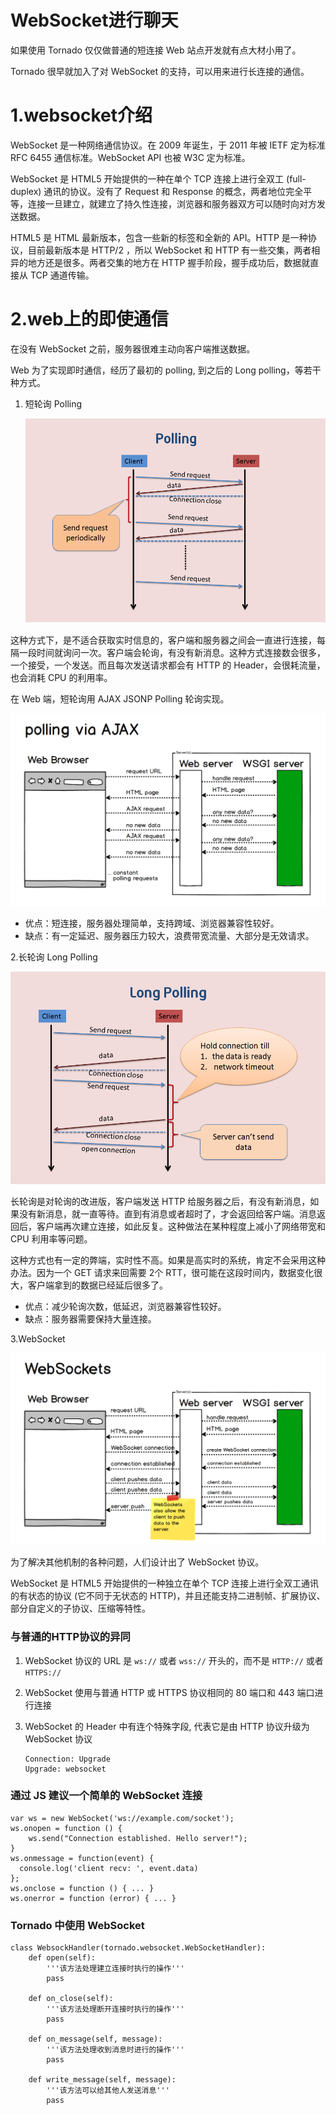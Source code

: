 # WebSocket进行聊天

如果使用 Tornado 仅仅做普通的短连接 Web 站点开发就有点大材小用了。

Tornado 很早就加入了对 WebSocket 的支持，可以用来进行长连接的通信。

# 1.websocket介绍

WebSocket 是一种网络通信协议。在 2009 年诞生，于 2011 年被 IETF 定为标准 RFC 6455 通信标准。WebSocket API 也被 W3C 定为标准。

WebSocket 是 HTML5 开始提供的一种在单个 TCP 连接上进行全双工 (full-duplex) 通讯的协议。没有了 Request 和 Response 的概念，两者地位完全平等，连接一旦建立，就建立了持久性连接，浏览器和服务器双方可以随时向对方发送数据。

HTML5 是 HTML 最新版本，包含一些新的标签和全新的 API。HTTP 是一种协议，目前最新版本是 HTTP/2 ，所以 WebSocket 和 HTTP 有一些交集，两者相异的地方还是很多。两者交集的地方在 HTTP 握手阶段，握手成功后，数据就直接从 TCP 通道传输。

# 2.web上的即使通信

在没有 WebSocket 之前，服务器很难主动向客户端推送数据。

Web 为了实现即时通信，经历了最初的 polling, 到之后的 Long polling，等若干种方式。

1. 短轮询 Polling

   ![](img/polling.png)

这种方式下，是不适合获取实时信息的，客户端和服务器之间会一直进行连接，每隔一段时间就询问一次。客户端会轮询，有没有新消息。这种方式连接数会很多，一个接受，一个发送。而且每次发送请求都会有 HTTP 的 Header，会很耗流量，也会消耗 CPU 的利用率。

在 Web 端，短轮询用 AJAX JSONP Polling 轮询实现。

![](img/polling_via_ajax.png)

- 优点：短连接，服务器处理简单，支持跨域、浏览器兼容性较好。
- 缺点：有一定延迟、服务器压力较大，浪费带宽流量、大部分是无效请求。

2.长轮询 Long Polling

![](img/long_polling.png)

长轮询是对轮询的改进版，客户端发送 HTTP 给服务器之后，有没有新消息，如果没有新消息，就一直等待。直到有消息或者超时了，才会返回给客户端。消息返回后，客户端再次建立连接，如此反复。这种做法在某种程度上减小了网络带宽和 CPU 利用率等问题。

这种方式也有一定的弊端，实时性不高。如果是高实时的系统，肯定不会采用这种办法。因为一个 GET 请求来回需要 2个 RTT，很可能在这段时间内，数据变化很大，客户端拿到的数据已经延后很多了。

- 优点：减少轮询次数，低延迟，浏览器兼容性较好。
- 缺点：服务器需要保持大量连接。

3.WebSocket

![](img/websocket.png)

为了解决其他机制的各种问题，人们设计出了 WebSocket 协议。

WebSocket 是 HTML5 开始提供的一种独立在单个 TCP 连接上进行全双工通讯的有状态的协议 (它不同于无状态的 HTTP)，并且还能支持二进制帧、扩展协议、部分自定义的子协议、压缩等特性。

### 与普通的HTTP协议的异同

1. WebSocket 协议的 URL 是 `ws://` 或者 `wss://` 开头的，而不是 `HTTP://` 或者 `HTTPS://`

2. WebSocket 使用与普通 HTTP 或 HTTPS 协议相同的 80 端口和 443 端口进行连接

3. WebSocket 的 Header 中有连个特殊字段, 代表它是由 HTTP 协议升级为 WebSocket 协议

   ```
   Connection: Upgrade
   Upgrade: websocket
   ```

### 通过 JS 建议一个简单的 WebSocket 连接

```
var ws = new WebSocket('ws://example.com/socket');
ws.onopen = function () {
    ws.send("Connection established. Hello server!");
}
ws.onmessage = function(event) {
  console.log('client recv: ', event.data)
};
ws.onclose = function () { ... }
ws.onerror = function (error) { ... }
```

### Tornado 中使用 WebSocket

```
class WebsockHandler(tornado.websocket.WebSocketHandler):
    def open(self):
        '''该方法处理建立连接时执行的操作'''
        pass

    def on_close(self):
        '''该方法处理断开连接时执行的操作'''
        pass

    def on_message(self, message):
        '''该方法处理收到消息时进行的操作'''
        pass

    def write_message(self, message):
        '''该方法可以给其他人发送消息'''
        pass
```

